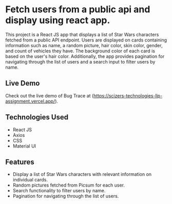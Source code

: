 # Fetch users from a public api and display using react app.

This project is a React JS app that displays a list of Star Wars characters fetched from a public API endpoint. Users are displayed on cards containing information such as name, a random picture, hair color, skin color, gender, and count of vehicles they have. The background color of each card is based on the user's hair color. Additionally, the app provides pagination for navigating through the list of users and a search input to filter users by name.

## Live Demo

Check out the live demo of Bug Trace at (https://scizers-technologies-llp-assignment.vercel.app/).

## Technologies Used

- React JS
- Axios
- CSS
- Material UI

## Features

- Display a list of Star Wars characters with relevant information on individual cards.
- Random pictures fetched from Picsum for each user.
- Search functionality to filter users by name.
- Pagination for navigating through the list of users.
